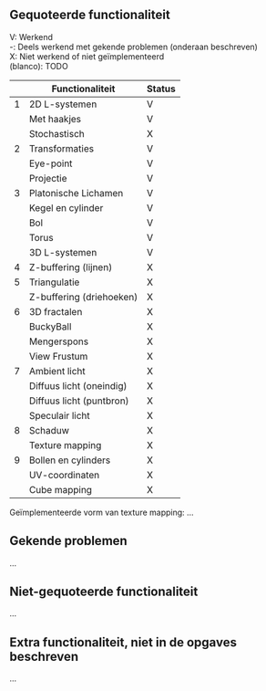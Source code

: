 ## Gequoteerde functionaliteit

V: Werkend  
-: Deels werkend met gekende problemen (onderaan beschreven)  
X: Niet werkend of niet geïmplementeerd  
(blanco): TODO  


|   | Functionaliteit      | Status |
|---|---------------------------|--------|
| 1 | 2D L-systemen             | V      |
|   | Met haakjes               | V      |
|   | Stochastisch              | X      |
| 2 | Transformaties            | V      |
|   | Eye-point                 | V      |
|   | Projectie                 | V      |
| 3 | Platonische Lichamen      | V      |
|   | Kegel en cylinder         | V      |
|   | Bol                       | V      |
|   | Torus                     | V      |
|   | 3D L-systemen             | V      |
| 4 | Z-buffering (lijnen)      | X      |
| 5 | Triangulatie              | X      |
|   | Z-buffering (driehoeken)  | X      |
| 6 | 3D fractalen              | X      |
|   | BuckyBall                 | X      |
|   | Mengerspons               | X      |
|   | View Frustum              | X      |
| 7 | Ambient licht             | X      |
|   | Diffuus licht (oneindig)  | X      |
|   | Diffuus licht (puntbron)  | X      |
|   | Speculair licht           | X      |
| 8 | Schaduw                   | X      |
|   | Texture mapping           | X      |
| 9 | Bollen en cylinders       | X      |
|   | UV-coordinaten            | X      |
|   | Cube mapping              | X      |

Geïmplementeerde vorm van texture mapping: ...

## Gekende problemen 
...
## Niet-gequoteerde functionaliteit
...

## Extra functionaliteit, niet in de opgaves beschreven
...



